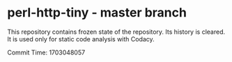 # perl-http-tiny - master branch

This repository contains frozen state of the repository.
Its history is cleared. It is used only for static code
analysis with Codacy.

Commit Time: 1703048057
